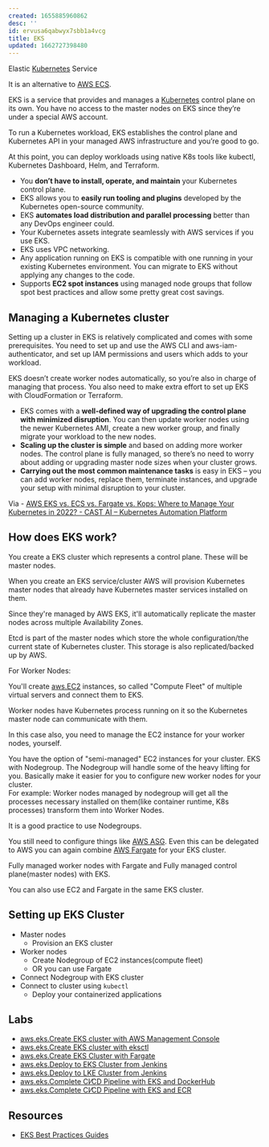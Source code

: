 ```yaml
---
created: 1655885960862
desc: ''
id: ervusa6qabwyx7sbb1a4vcg
title: EKS
updated: 1662727398480
---
```

   
Elastic [Kubernetes](../devlog/kubernetes.md) Service   
   
It is an alternative to [AWS ECS](../devlog/AWS%20ECS.md).   
   
EKS is a service that provides and manages a [Kubernetes](../devlog/kubernetes.md) control plane on its own. You have no access to the master nodes on EKS since they’re under a special AWS account.   
   
To run a Kubernetes workload, EKS establishes the control plane and Kubernetes API in your managed AWS infrastructure and you’re good to go.   
   
At this point, you can deploy workloads using native K8s tools like kubectl, Kubernetes Dashboard, Helm, and Terraform.   
   
   
- You **don’t have to install, operate, and maintain** your Kubernetes control plane.   
- EKS allows you to **easily run tooling and plugins** developed by the Kubernetes open-source community.   
- EKS **automates load distribution and parallel processing** better than any DevOps engineer could.   
- Your Kubernetes assets integrate seamlessly with AWS services if you use EKS.   
- EKS uses VPC networking.   
- Any application running on EKS is compatible with one running in your existing Kubernetes environment. You can migrate to EKS without applying any changes to the code.   
- Supports **EC2 spot instances** using managed node groups that follow spot best practices and allow some pretty great cost savings.   
   
## Managing a Kubernetes cluster   
   
Setting up a cluster in EKS is relatively complicated and comes with some prerequisites. You need to set up and use the AWS CLI and aws-iam-authenticator, and set up IAM permissions and users which adds to your workload.   
   
EKS doesn’t create worker nodes automatically, so you’re also in charge of managing that process. You also need to make extra effort to set up EKS with CloudFormation or Terraform.   
   
   
- EKS comes with a **well-defined way of upgrading the control plane with minimized disruption**. You can then update worker nodes using the newer Kubernetes AMI, create a new worker group, and finally migrate your workload to the new nodes.   
- **Scaling up the cluster is simple** and based on adding more worker nodes. The control plane is fully managed, so there’s no need to worry about adding or upgrading master node sizes when your cluster grows.   
- **Carrying out the most common maintenance tasks** is easy in EKS – you can add worker nodes, replace them, terminate instances, and upgrade your setup with minimal disruption to your cluster.   
   
Via - [AWS EKS vs. ECS vs. Fargate vs. Kops: Where to Manage Your Kubernetes in 2022? - CAST AI – Kubernetes Automation Platform](https://cast.ai/blog/aws-eks-vs-ecs-vs-fargate-where-to-manage-your-kubernetes/)   
   
## How does EKS work?   
   
You create a EKS cluster which represents a control plane. These will be master nodes.   
   
When you create an EKS service/cluster AWS will provision Kubernetes master nodes that already have Kubernetes master services installed on them.   
   
Since they're managed by AWS EKS, it'll automatically replicate the master nodes across multiple Availability Zones.   
   
Etcd is part of the master nodes which store the whole configuration/the current state of Kubernetes cluster. This storage is also replicated/backed up by AWS.   
   
For Worker Nodes:   
   
You'll create [aws.EC2](../devlog/aws.EC2.md) instances, so called "Compute Fleet" of multiple virtual servers and connect them to EKS.   
   
Worker nodes have Kubernetes process running on it so the Kubernetes master node can communicate with them.   
   
In this case also, you need to manage the EC2 instance for your worker nodes, yourself.   
   
You have the option of "semi-managed" EC2 instances for your cluster. EKS with Nodegroup. The Nodegroup will handle some of the heavy lifting for you. Basically make it easier for you to configure new worker nodes for your cluster.   
For example: Worker nodes managed by nodegroup will get all the processes necessary installed on them(like container runtime, K8s processes) transform them into Worker Nodes.   
   
It is a good practice to use Nodegroups.   
   
You still need to configure things like [AWS ASG](../devlog/AWS%20ASG.md). Even this can be delegated to AWS you can again combine [AWS Fargate](../devlog/AWS%20Fargate.md) for your EKS cluster.   
   
Fully managed worker nodes with Fargate and Fully managed control plane(master nodes) with EKS.   
   
You can also use EC2 and Fargate in the same EKS cluster.   
   
## Setting up EKS Cluster   
   
   
- Master nodes   
  - Provision an EKS cluster   
- Worker nodes   
  - Create Nodegroup of EC2 instances(compute fleet)   
  - OR you can use Fargate   
- Connect Nodegroup with EKS cluster   
- Connect to cluster using `kubectl`   
  - Deploy your containerized applications   
   
## Labs   
   
   
- [aws.eks.Create EKS cluster with AWS Management Console](../devlog/aws.eks.Create%20EKS%20cluster%20with%20AWS%20Management%20Console.md)   
- [aws.eks.Create EKS cluster with eksctl](../devlog/aws.eks.Create%20EKS%20cluster%20with%20eksctl.md)   
- [aws.eks.Create EKS Cluster with Fargate](../devlog/aws.eks.Create%20EKS%20Cluster%20with%20Fargate.md)   
- [aws.eks.Deploy to EKS Cluster from Jenkins](../devlog/aws.eks.Deploy%20to%20EKS%20Cluster%20from%20Jenkins.md)   
- [aws.eks.Deploy to LKE Cluster from Jenkins](../devlog/aws.eks.Deploy%20to%20LKE%20Cluster%20from%20Jenkins.md)   
- [aws.eks.Complete CI⁄CD Pipeline with EKS and DockerHub](../devlog/aws.eks.Complete%20CI%E2%81%84CD%20Pipeline%20with%20EKS%20and%20DockerHub.md)   
- [aws.eks.Complete CI⁄CD Pipeline with EKS and ECR](../devlog/aws.eks.Complete%20CI%E2%81%84CD%20Pipeline%20with%20EKS%20and%20ECR.md)   
   
## Resources   
   
   
- [EKS Best Practices Guides](https://aws.github.io/aws-eks-best-practices/)